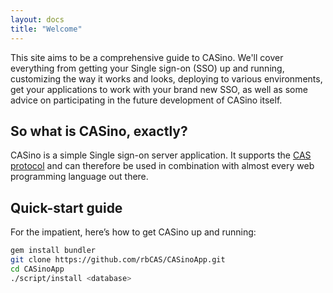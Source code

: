 ```yaml
---
layout: docs
title: "Welcome"
---
```


This site aims to be a comprehensive guide to CASino. We'll cover everything from getting your Single sign-on (SSO) up and running, customizing the way it works and looks, deploying to various environments, get your applications to work with your brand new SSO, as well as some advice on participating in the future development of CASino itself.

## So what is CASino, exactly?

CASino is a simple Single sign-on server application. It supports the [CAS protocol](http://www.jasig.org/cas/protocol) and can therefore be used in combination with almost every web programming language out there.

## Quick-start guide

For the impatient, here’s how to get CASino up and running:

``` bash
gem install bundler
git clone https://github.com/rbCAS/CASinoApp.git
cd CASinoApp
./script/install <database>
```
